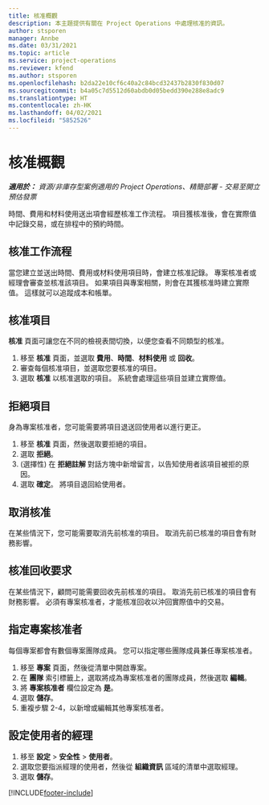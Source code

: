 ```yaml
---
title: 核准概觀
description: 本主題提供有關在 Project Operations 中處理核准的資訊。
author: stsporen
manager: Annbe
ms.date: 03/31/2021
ms.topic: article
ms.service: project-operations
ms.reviewer: kfend
ms.author: stsporen
ms.openlocfilehash: b2da22e10cf6c40a2c84bcd32437b2830f830d07
ms.sourcegitcommit: b4a05c7d5512d60abdb0d05bedd390e288e8adc9
ms.translationtype: HT
ms.contentlocale: zh-HK
ms.lasthandoff: 04/02/2021
ms.locfileid: "5852526"
---
```

# <a name="approvals-overview"></a>核准概觀

_**適用於：** 資源/非庫存型案例適用的 Project Operations、精簡部署 - 交易至開立預估發票_

時間、費用和材料使用送出項會經歷核准工作流程。 項目獲核准後，會在實際值中記錄交易，或在排程中的預約時間。

## <a name="approvals-workflow"></a>核准工作流程
當您建立並送出時間、費用或材料使用項目時，會建立核准記錄。 專案核准者或經理會審查並核准該項目。 如果項目與專案相關，則會在其獲核准時建立實際值。 這樣就可以追蹤成本和帳單。

## <a name="approve-an-entry"></a>核准項目
**核准** 頁面可讓您在不同的檢視表間切換，以便您查看不同類型的核准。
  
1. 移至 **核准** 頁面，並選取 **費用**、**時間**、**材料使用** 或 **回收**。
2. 審查每個核准項目，並選取您要核准的項目。
3. 選取 **核准** 以核准選取的項目。
系統會處理這些項目並建立實際值。

## <a name="reject-an-entry"></a>拒絕項目
身為專案核准者，您可能需要將項目退送回使用者以進行更正。
  
1. 移至 **核准** 頁面，然後選取要拒絕的項目。 
2. 選取 **拒絕**。
3. (選擇性) 在 **拒絕註解** 對話方塊中新增留言，以告知使用者該項目被拒的原因。
4. 選取 **確定**。 將項目退回給使用者。
  
## <a name="cancel-approval"></a>取消核准
在某些情況下，您可能需要取消先前核准的項目。 取消先前已核准的項目會有財務影響。 

## <a name="approving-recall-requests"></a>核准回收要求
在某些情況下，顧問可能需要回收先前核准的項目。 取消先前已核准的項目會有財務影響。 必須有專案核准者，才能核准回收以沖回實際值中的交易。

## <a name="specify-project-approvers"></a>指定專案核准者
每個專案都會有數個專案團隊成員。 您可以指定哪些團隊成員兼任專案核准者。

1. 移至 **專案** 頁面，然後從清單中開啟專案。
2. 在 **團隊** 索引標籤上，選取將成為專案核准者的團隊成員，然後選取 **編輯**。
3. 將 **專案核准者** 欄位設定為 **是**。
4. 選取 **儲存**。
5. 重複步驟 2-4，以新增或編輯其他專案核准者。

## <a name="configure-the-users-manager"></a>設定使用者的經理

1. 移至 **設定** > **安全性** > **使用者**。
2. 選取您要指派經理的使用者，然後從 **組織資訊** 區域的清單中選取經理。 
3. 選取 **儲存**。




[!INCLUDE[footer-include](../includes/footer-banner.md)]
